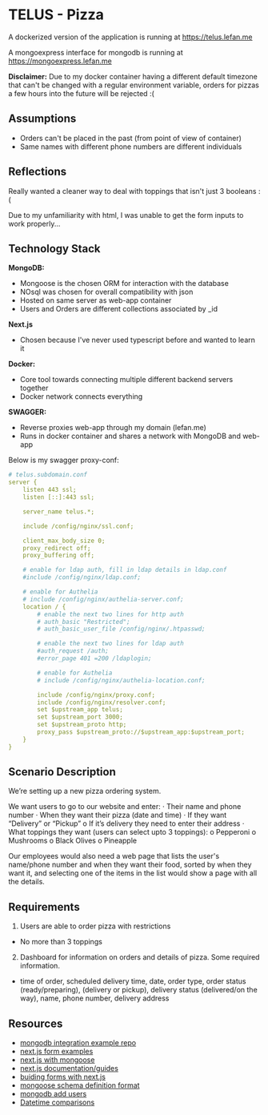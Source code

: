 # TELUS - Pizza

A dockerized version of the application is running at https://telus.lefan.me

A mongoexpress interface for mongodb is running at https://mongoexpress.lefan.me

**Disclaimer:**
Due to my docker container having a different default timezone that can't be changed with a regular environment variable, orders for pizzas a few hours into the future will
be rejected :(

## Assumptions
- Orders can't be placed in the past (from point of view of container)
- Same names with different phone numbers are different individuals

## Reflections
Really wanted a cleaner way to deal with toppings that isn't just 3 booleans :(

Due to my unfamiliarity with html, I was unable to get the form inputs to work properly...

## Technology Stack

**MongoDB:**
- Mongoose is the chosen ORM for interaction with the database
- NOsql was chosen for overall compatibility with json
- Hosted on same server as web-app container
- Users and Orders are different collections associated by \_id

**Next.js**
- Chosen because I've never used typescript before and wanted to learn it

**Docker:**
- Core tool towards connecting multiple different backend servers together
- Docker network connects everything

**SWAGGER:**
- Reverse proxies web-app through my domain (lefan.me)
- Runs in docker container and shares a network with MongoDB and web-app

Below is my swagger proxy-conf:
```yaml
# telus.subdomain.conf
server {
    listen 443 ssl;
    listen [::]:443 ssl;

    server_name telus.*;

    include /config/nginx/ssl.conf;

    client_max_body_size 0;
    proxy_redirect off;
    proxy_buffering off;

    # enable for ldap auth, fill in ldap details in ldap.conf
    #include /config/nginx/ldap.conf;

    # enable for Authelia
    # include /config/nginx/authelia-server.conf;
    location / {
        # enable the next two lines for http auth
        # auth_basic "Restricted";
        # auth_basic_user_file /config/nginx/.htpasswd;

        # enable the next two lines for ldap auth
        #auth_request /auth;
        #error_page 401 =200 /ldaplogin;

        # enable for Authelia
        # include /config/nginx/authelia-location.conf;

        include /config/nginx/proxy.conf;
        include /config/nginx/resolver.conf;
        set $upstream_app telus;
        set $upstream_port 3000;
        set $upstream_proto http;
        proxy_pass $upstream_proto://$upstream_app:$upstream_port;
    }
}
```


## Scenario Description

We’re setting up a new pizza ordering system.
 
We want users to go to our website and enter:
·         Their name and phone number
·         When they want their pizza (date and time)
·         If they want “Delivery” or “Pickup”
o   If it’s delivery they need to enter their address
·         What toppings they want (users can select upto 3 toppings):
o   Pepperoni
o   Mushrooms
o   Black Olives
o   Pineapple
 
Our employees would also need a web page that lists the user's name/phone number and when they want their food, sorted by when they want it, and selecting one of the items in the list would show a page with all the details.

## Requirements

1. Users are able to order pizza with restrictions
- No more than 3 toppings
2. Dashboard for information on orders and details of pizza. Some required information.
- time of order, scheduled delivery time, date, order type, order status (ready/preparing), (delivery or pickup), delivery status (delivered/on the way), name, phone number, delivery address

## Resources
- [mongodb integration example repo](https://github.com/mongodb-developer/mongodb-typescript-example)
- [next.js form examples](https://github.com/vercel/next.js/tree/canary/examples/next-forms)
- [next.js with mongoose](https://github.com/vercel/next.js/tree/canary/examples/with-mongodb-mongoose)
- [next.js documentation/guides](https://nextjs.org/docs/guides/building-forms)
- [buiding forms with next.js](https://nextjs.org/docs/guides/building-forms)
- [mongoose schema definition format](https://mongoosejs.com/docs/schematypes.html#)
- [mongodb add users](https://www.mongodb.com/docs/v4.4/tutorial/create-users/)
- [Datetime comparisons](https://stackabuse.com/compare-two-dates-in-javascript/)

